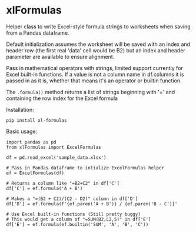 # xlFormulas
Helper class to write Excel-style formula strings to worksheets when saving from a Pandas dataframe.

Default initialization assumes the worksheet will be saved with an index and header row (the first real 'data' cell would be B2) but an index and header parameter are available to ensure alignment.

Pass in mathematical operators with strings, limited support currently for Excel built-in functions. If a value is not a column name in df.columns it is passed in as it is, whether that means it's an operator or builtin function.

The ```.formula()``` method returns a list of strings beginning with '=' and containing the row index for the Excel formula

Installation:

```pip install xl-formulas```

Basic usage:

```
import pandas as pd
from xlFormulas import ExcelFormulas

df = pd.read_excel('sample_data.xlsx')

# Pass in Pandas dataframe to intialize ExcelFormulas helper
ef = ExcelFormulas(df)

# Returns a column like "=B2+C2" in df['C']
df['C'] = ef.formula('A + B')

# Makes a "=(B2 + C2)/(C2 - D2)" column in df['D']
df['D'] = ef.formula(f'{ef.paren('A + B')} / {ef.paren('B - C')}'

# Use Excel built-in functions (Still pretty buggy)
# This would get a column of "=SUM(B2,C2,5)" in df['E']
df['E'] = ef.formula(ef.builtin('SUM', 'A', 'B', 'C'))
```
